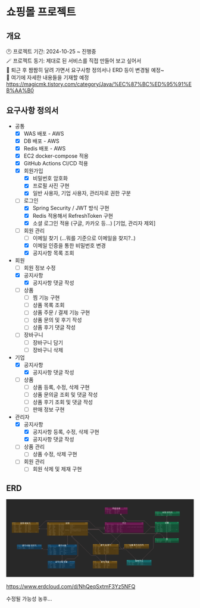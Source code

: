 # 쇼핑몰 프로젝트

## 개요
🕐 프로젝트 기간: 2024-10-25 ~ 진행중  
🪄 프로젝트 동기: 제대로 된 서비스를 직접 만들어 보고 싶어서  
🚕 퇴근 후 짬짬히 달려 가면서 요구사항 정의서나 ERD 등이 변경될 예정~   
📖 여기에 자세한 내용들을 기재할 예정 https://magicmk.tistory.com/category/Java/%EC%87%BC%ED%95%91%EB%AA%B0

## 요구사항 정의서
- 공통
    - [x] WAS 배포 - AWS
    - [x] DB 배포 - AWS
    - [x] Redis 배포 - AWS
    - [x] EC2 docker-compose 적용
    - [x] GitHub Actions CI/CD 적용
    - [x] 회원가입
      - [x] 비밀번호 암호화
      - [x] 프로필 사진 구현
      - [x] 일반 사용자, 기업 사용자, 관리자로 권한 구분
    - [ ] 로그인
      - [x] Spring Security / JWT 방식 구현
      - [x] Redis 적용해서 RefreshToken 구현
      - [x] 소셜 로그인 적용 (구글, 카카오 등...) [기업, 관리자 제외]
    - [ ] 회원 관리
      - [ ] 이메일 찾기 (...뭐를 기준으로 이메일을 찾지?..)
      - [x] 이메일 인증을 통한 비밀번호 변경
      - [x] 공지사항 목록 조회
- 회원
  - [ ] 회원 정보 수정
  - [x] 공지사항
    - [x] 공지사항 댓글 작성
  - [ ] 상품
    - [ ] 찜 기능 구현
    - [ ] 상품 목록 조회
    - [ ] 상품 주문 / 결제 기능 구현
    - [ ] 상품 문의 및 후기 작성
    - [ ] 상품 후기 댓글 작성
  - [ ] 장바구니
    - [ ] 장바구니 담기
    - [ ] 장바구니 삭제
- 기업
  - [x] 공지사항
    - [x] 공지사항 댓글 작성
  - [ ] 상품
    - [ ] 상품 등록, 수정, 삭제 구현
    - [ ] 상품 문의글 조회 및 댓글 작성
    - [ ] 상품 후기 조회 및 댓글 작성
    - [ ] 판매 정보 구현
- 관리자
  - [x] 공지사항
    - [x] 공지사항 등록, 수정, 삭제 구현
    - [x] 공지사항 댓글 작성
  - [ ] 상품 관리
    - [ ] 상품 수정, 삭제 구현
  - [ ] 회원 관리
    - [ ] 회원 삭제 및 제재 구현

## ERD

![img.png](images/img2.png)

https://www.erdcloud.com/d/NhQeqSxtmF3Yz5NFQ   

수정될 가능성 농후...